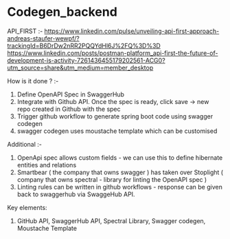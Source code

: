 # Codegen_backend

API_FIRST :- 
https://www.linkedin.com/pulse/unveiling-api-first-approach-andreas-staufer-wewpf/?trackingId=B6DrDw2nRR2PQQYdHl6J%2FQ%3D%3D
https://www.linkedin.com/posts/postman-platform_api-first-the-future-of-development-is-activity-7261436455179202561-ACG0?utm_source=share&utm_medium=member_desktop

How is it done ? :-

1. Define OpenAPI Spec in SwaggerHub
2. Integrate with Github API. Once the spec is ready, click save -> new repo created in Github with the spec
3. Trigger github workflow to generate spring boot code using swagger codegen
4. swagger codegen uses moustache template which can be customised

Additional :-

1. OpenApi spec allows custom fields - we can use this to define hibernate entities and relations
2. Smartbear ( the company that owns swagger ) has taken over Stoplight ( company that owns spectral - library for linting the OpenAPI spec )
3. Linting rules can be written in github workflows - response can be given back to swaggerhub via SwaggeHub API.

Key elements:
1. GitHub API, SwaggerHub API, Spectral Library, Swagger codegen, Moustache Template
